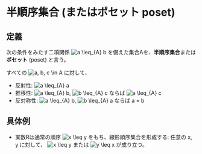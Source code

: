# 半順序集合 (またはポセット poset)

## 定義

次の条件をみたす二項関係 <img src="https://latex.codecogs.com/gif.latex?a&space;\leq_{A}&space;b" title="a \leq_{A} b" /> を備えた集合Aを、**半順序集合**または**ポセット** (poset) と言う。

すべての <img src="https://latex.codecogs.com/gif.latex?a,&space;b,&space;c&space;\in&space;A" title="a, b, c \in A" /> に対して、

- 反射性: <img src="https://latex.codecogs.com/gif.latex?a&space;\leq_{A}&space;a" title="a \leq_{A} a" />
- 推移性: <img src="https://latex.codecogs.com/gif.latex?a&space;\leq_{A}&space;b" title="a \leq_{A} b" />, <img src="https://latex.codecogs.com/gif.latex?b&space;\leq_{A}&space;c" title="b \leq_{A} c" /> ならば <img src="https://latex.codecogs.com/gif.latex?a&space;\leq_{A}&space;c" title="a \leq_{A} c" />
- 反対称性: <img src="https://latex.codecogs.com/gif.latex?a&space;\leq_{A}&space;b" title="a \leq_{A} b" />, <img src="https://latex.codecogs.com/gif.latex?b&space;\leq_{A}&space;a" title="b \leq_{A} a" /> ならば a = b

## 具体例

- 実数Rは通常の順序 <img src="https://latex.codecogs.com/gif.latex?x&space;\leq&space;y" title="x \leq y" /> をもち、線形順序集合を形成する: 任意の x, y に対して、 <img src="https://latex.codecogs.com/gif.latex?x&space;\leq&space;y" title="x \leq y" /> または <img src="https://latex.codecogs.com/gif.latex?y&space;\leq&space;x" title="y \leq x" /> が成り立つ。
